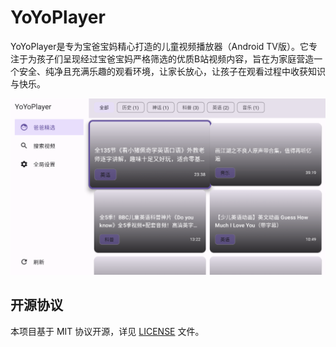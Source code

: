 # YoYoPlayer

YoYoPlayer是专为宝爸宝妈精心打造的儿童视频播放器（Android TV版）。它专注于为孩子们呈现经过宝爸宝妈严格筛选的优质B站视频内容，旨在为家庭营造一个安全、纯净且充满乐趣的观看环境，让家长放心，让孩子在观看过程中收获知识与快乐。


![alt text](image.png)

## 开源协议

本项目基于 MIT 协议开源，详见 [LICENSE](LICENSE) 文件。

